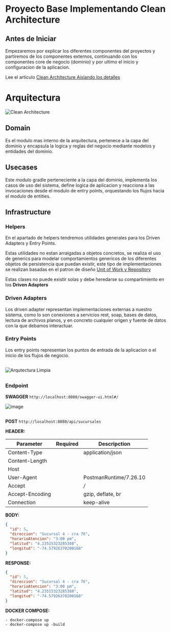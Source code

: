 # Proyecto Base Implementando Clean Architecture

## Antes de Iniciar

Empezaremos por explicar los diferentes componentes del proyectos y partiremos de los componentes externos, continuando
con los componentes core de negocio (dominio) y por ultimo el inicio y configuracion de la aplicacion.

Lee el
articulo [Clean Architecture  Aislando los detalles](https://medium.com/bancolombia-tech/clean-architecture-aislando-los-detalles-4f9530f35d7a)

# Arquitectura

![Clean Architecture](https://miro.medium.com/max/1400/1*ZdlHz8B0-qu9Y-QO3AXR_w.png)

## Domain

Es el modulo mas interno de la arquitectura, pertenece a la capa del dominio y encapsula la logica y reglas del negocio
mediante modelos y entidades del dominio.

## Usecases

Este modulo gradle perteneciente a la capa del dominio, implementa los casos de uso del sistema, define logica de
aplicacion y reacciona a las invocaciones desde el modulo de entry points, orquestando los flujos hacia el modulo de
entities.

## Infrastructure

### Helpers

En el apartado de helpers tendremos utilidades generales para los Driven Adapters y Entry Points.

Estas utilidades no estan arraigadas a objetos concretos, se realiza el uso de generics para modelar comportamientos
genericos de los diferentes objetos de persistencia que puedan existir, este tipo de implementaciones se realizan
basadas en el patron de
diseño [Unit of Work y Repository](https://medium.com/@krzychukosobudzki/repository-design-pattern-bc490b256006)

Estas clases no puede existir solas y debe heredarse su compartimiento en los **Driven Adapters**

### Driven Adapters

Los driven adapter representan implementaciones externas a nuestro sistema, como lo son conexiones a servicios rest,
soap, bases de datos, lectura de archivos planos, y en concreto cualquier origen y fuente de datos con la que debamos
interactuar.

### Entry Points

Los entry points representan los puntos de entrada de la aplicacion o el inicio de los flujos de negocio.

##

##

![Arqutectura Limpia](https://user-images.githubusercontent.com/17706660/115155574-40306380-a046-11eb-9f1e-10f513757993.png)

##

##

### Endpoint

**SWAGGER**
``http://localhost:8080/swagger-ui.html#/``

![image](https://user-images.githubusercontent.com/17706660/115325207-cf29a280-a150-11eb-9aeb-34172fcafbe0.png)

##

**POST**
``http://localhost:8080/api/sucursales``

**HEADER:**

| Parameter    | Required     | Descripction |
| ------------ | ------------ | ------------ |
|  Content-Type      |  |application/json | 
|  Content-Length         |   |<calculated when request is sent>| 
|  Host|   |<calculated when request is sent> |  
|  User-Agent      |  |PostmanRuntime/7.26.10 |
|  Accept       |   |*/* | 
|  Accept-Encoding  |   |gzip, deflate, br |
|  Connection     |   |keep-alive |

**BODY:**

```json
{
  "id": 5,
  "direccion": "Sucursal 4 - cra 76",
  "horarioAtencion": "3:00 pm",
  "latitud": "4.23515323285388",
  "longitud": "-74.57926370200168"
}
```

**RESPONSE:**

```json
{
  "id": 5,
  "direccion": "Sucursal 4 - cra 76",
  "horarioAtencion": "3:00 pm",
  "latitud": "4.23515323285388",
  "longitud": "-74.57926370200168"
}
```

**DOCKER COMPOSE:**

```
- docker-compose up
- docker-compose up -build
```
